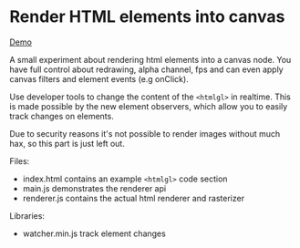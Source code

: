 # Render HTML elements into canvas

[Demo](http://maierfelix.github.io/html-canvas)

A small experiment about rendering html elements into a canvas node.
You have full control about redrawing, alpha channel, fps and can even apply canvas filters and element events (e.g onClick).

Use developer tools to change the content of the ``<htmlgl>`` in realtime. This is made possible by the new element observers, which allow you to easily track changes on elements.

Due to security reasons it's not possible to render images without much hax, so this part is just left out.

Files:
 - index.html contains an example ``<htmlgl>`` code section
 - main.js demonstrates the renderer api
 - renderer.js contains the actual html renderer and rasterizer

Libraries:
 - watcher.min.js track element changes
